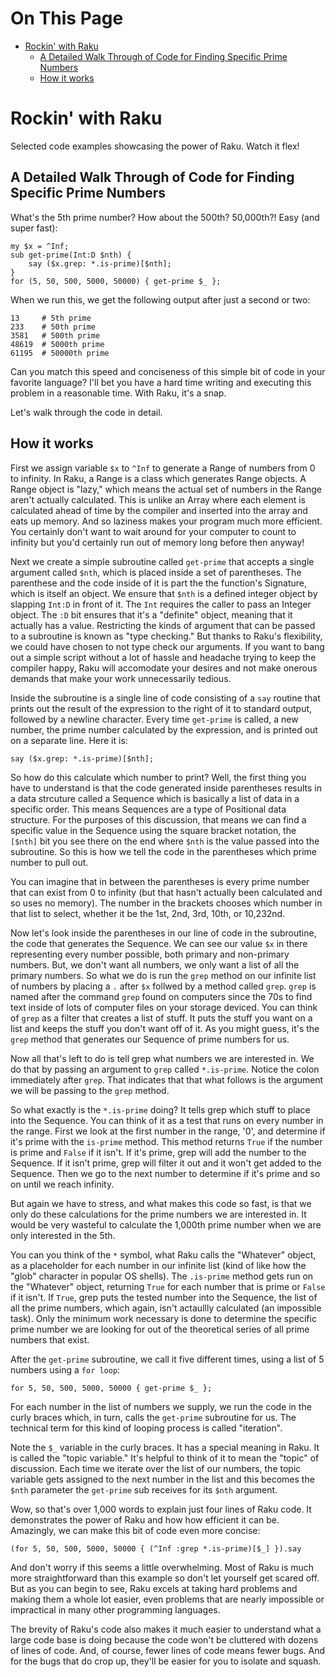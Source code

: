 # On This Page

- [Rockin' with Raku](#rockin-with-raku)
    - [A Detailed Walk Through of Code for Finding Specific Prime Numbers](#a-detailed-walk-through-of-code-for-finding-specific-prime-numbers)
    - [How it works](#how-it-works)

# Rockin' with Raku

Selected code examples showcasing the power of Raku. Watch it flex!

## A Detailed Walk Through of Code for Finding Specific Prime Numbers

What's the 5th prime number? How about the 500th? 50,000th?! Easy (and super fast):

```
my $x = ^Inf;
sub get-prime(Int:D $nth) {
    say ($x.grep: *.is-prime)[$nth];
}
for (5, 50, 500, 5000, 50000) { get-prime $_ };
```

When we run this, we get the following output after just a second or two:
```
13     # 5th prime
233    # 50th prime
3581   # 500th prime
48619  # 5000th prime
61195  # 50000th prime
```

Can you match this speed and conciseness of this simple bit of code in your
favorite language? I'll bet you have a hard time writing and executing this
problem in a reasonable time. With Raku, it's a snap.

Let's walk through the code in detail.

## How it works
First we assign variable `$x` to `^Inf` to generate a Range of numbers from 0
to infinity. In Raku, a Range is a class which generates Range objects. A Range
object is "lazy," which means the actual set of numbers in the Range aren't
actually calculated. This is unlike an Array where each element is calculated
ahead of time by the compiler and inserted into the array and eats up memory.
And so laziness makes your program much more efficient. You certainly don't
want to wait around for your computer to count to infinity but you'd certainly
run out of memory long before then anyway!

Next we create a simple subroutine called `get-prime` that accepts a single
argument called `$nth`, which is placed inside a set of parentheses. The
parenthese and the code inside of it is part the the function's Signature,
which is itself an object. We ensure that `$nth` is a defined integer object by
slapping `Int:D` in front of it. The `Int` requires the caller to pass an
Integer object. The `:D` bit ensures that it's a "definite" object, meaning
that it actually has a value. Restricting the kinds of argument that can be
passed to a subroutine is known as "type checking." But thanks to Raku's
flexibility, we could have chosen to not type check our arguments. If you want
to bang out a simple script without a lot of hassle and headache trying to keep
the compiler happy, Raku will accomodate your desires and not make onerous
demands that make your work unnecessarily tedious.

Inside the subroutine is a single line of code consisting of a `say` routine
that prints out the result of the expression to the right of it to standard
output, followed  by a newline character. Every time `get-prime` is called, a
new number, the prime number calculated by the expression, and is printed out on a
separate line. Here it is:

`say ($x.grep: *.is-prime)[$nth];`

So how do this calculate which number to print? Well, the first thing you have
to understand is that the code generated inside parentheses results in a data
strcuture called a Sequence which is basically a list of data in a specific
order. This means Sequences are a type of Positional data structure. For the
purposes of this discussion, that means we can find a specific value in the
Sequence using the square bracket notation, the `[$nth]` bit you see there on
the end where `$nth` is the value passed into the subroutine. So this is how we
tell the code in the parentheses which prime number to pull out.

You can imagine that in between the parentheses is every prime number that can
exist from 0 to infinity (but that hasn't actually been calculated and so uses
no memory). The number in the brackets chooses which number in that list to
select, whether it be the 1st, 2nd, 3rd, 10th, or 10,232nd.

Now let's look inside the parentheses in our line of code in the subroutine,
the code that generates the Sequence. We can see our value `$x` in there
representing every number possible, both primary and non-primary numbers. But,
we don't want all numbers, we only want a list of all the primary numbers. So
what we do is run the `grep` method on our infinite list of numbers by placing
a `.` after `$x` follwed by a method called `grep`. `grep` is named after the
command `grep` found on computers since the 70s to find text inside of lots of
computer files on your storage deviced. You can think of `grep` as a filter
that creates a list of stuff. It puts the stuff you want on a list and keeps
the stuff you don't want off of it. As you might guess, it's the `grep` method
that generates our Sequence of prime numbers for us.

Now all that's left to do is tell grep what numbers we are interested in. We do
that by passing an argument to `grep` called `*.is-prime`. Notice the colon
immediately after `grep`. That indicates that that what follows is the argument
we will be passing to the `grep` method.

So what exactly is the `*.is-prime` doing? It tells grep which stuff to place
into the Sequence. You can think of it as a test that runs on every number in
the range. First we look at the first number in the range, '0', and determine
if it's prime with the `is-prime` method. This method returns `True` if the
number is prime and `False` if it isn't. If it's prime, grep will add the
number to the Sequence. If it isn't prime, grep will filter it out and it won't
get added to the Sequence. Then we go to the next number to determine if it's
prime and so on until we reach infinity.

But again we have to stress, and what makes this code so fast, is that we only
do these calculations for the prime numbers we are interested in. It would be
very wasteful to calculate the 1,000th prime number when we are only interested
in the 5th.

You can you think of the `*` symbol, what Raku calls the "Whatever" object, as
a placeholder for each number in our infinite list (kind of like how the "glob"
character in popular OS shells). The `.is-prime` method gets run on the
"Whatever" object, returning `True` for each number that is prime or `False` if
it isn't. If `True`, grep puts the tested number into the Sequence, the list of
all the prime numbers, which again, isn't actaullly calculated (an impossible
task). Only the minimum work necessary is done to determine the specific prime
number we are looking for out of the theoretical series of all prime numbers
that exist.

After the `get-prime` subroutine, we call it five different times, using a list of
5 numbers using a `for loop`:

`for 5, 50, 500, 5000, 50000 { get-prime $_ };`

For each number in the list of numbers we supply, we run the code in the curly
braces which, in turn, calls the `get-prime` subroutine for us. The technical
term for this kind of looping process is called "iteration".

Note the `$_` variable in the curly braces. It has a special meaning in Raku.
It is called the "topic variable." It's helpful to think of it to mean the
"topic" of discussion. Each time we iterate over the list of our numbers, the
topic variable gets assigned to the next number in the list and this becomes
the `$nth` parameter the `get-prime` sub receives for its `$nth` argument.

Wow, so that's over 1,000 words to explain just four lines of Raku code. It
demonstrates the power of Raku and how how efficient it can be. Amazingly, we
can make this bit of code even more concise:

`(for 5, 50, 500, 5000, 50000 { (^Inf :grep *.is-prime)[$_] }).say`

And don't worry if this seems a little overwhelming. Most of Raku is much more
straightforward than this example so don't let yourself get scared off. But as
you can begin to see, Raku excels at taking hard problems and making them a
whole lot easier, even problems that are nearly impossible or impractical in
many other programming languages.

The brevity of Raku's code also makes it much easier to understand what a large
code base is doing because the code won't be cluttered with dozens of lines of
code. And, of course, fewer lines of code means fewer bugs. And for the bugs
that do crop up, they'll be easier for you to isolate and squash.
